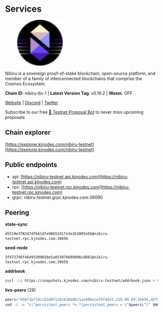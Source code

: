 # Services

<figure><img src="https://raw.githubusercontent.com/kj89/cosmos-images/main/logos/nibiru.png" width="150" alt=""><figcaption></figcaption></figure>

Nibiru is a sovereign proof-of-stake blockchain, open-source platform,  and member of a family of interconnected blockchains that comprise the Cosmos Ecosystem.

**Chain ID**: nibiru-itn-1 | **Latest Version Tag**: v0.19.2 | **Wasm**: OFF

[Website](https://nibiru.fi) | [Discord](https://discord.gg/nibiru) | [Twitter](https://twitter.com/NibiruChain)



Subscribe to our free [🤖 Testnet Proposal Bot](https://t.me/kjnodes_testnet_proposal_bot) to never miss upcoming proposals


## Chain explorer
[https://explorer.kjnodes.com/nibiru-testnet](https://explorer.kjnodes.com/nibiru-testnet)

## Public endpoints

* api: [https://nibiru-testnet.api.kjnodes.com](https://nibiru-testnet.api.kjnodes.com)
* rpc: [https://nibiru-testnet.rpc.kjnodes.com](https://nibiru-testnet.rpc.kjnodes.com)
* grpc: nibiru-testnet.grpc.kjnodes.com:39090

## Peering

**state-sync**

```text
d5519e378247dfb61dfe90652d1fe3e2b3005a5b@nibiru-testnet.rpc.kjnodes.com:39656
```

**seed-node**

```text
3f472746f46493309650e5a033076689996c8881@nibiru-testnet.rpc.kjnodes.com:39659
```

**addrbook**
```bash
curl -Ls https://snapshots.kjnodes.com/nibiru-testnet/addrbook.json > $HOME/.nibid/config/addrbook.json
```

**live-peers** (29)
```bash
peers="856f1b729ccb2d0f12bc638ddb71ae49bece70f4@31.220.90.89:26656,d2f53fd715b205d1321a22bad1a6334a06f3de2b@64.227.4.135:03656,668ae8cb141c97d3fc27930bda216d94459e2790@135.181.253.203:26656,049f949ef374eb0202685e17742241005acde129@38.242.152.36:26656,3a5d2bd306d6a0b842e5b14dfd1fc5a1069b55d1@14.162.213.215:20156,8a2e384b898a00dcf8052d129d6beb9f8f5ef86b@5.75.232.237:26656,5c2a752c9b1952dbed075c56c600c3a79b58c395@195.3.220.140:27046,12a67161a0424228817ef4d5b7a8157797422bd7@144.76.118.130:26656,391ce347a9f0745a1f50126fcc1f9a878bacd8fe@184.174.32.55:26656,b9f203a7d45a2a2766ff144ea9cc680987886772@85.239.242.186:26656,266c6ed8ed0a5e034bc71843b849a776abce7cbc@217.76.58.18:39656,65a213efcad697afb5a1303c7fe5be4168d9520c@43.154.103.36:26656,93b0696cd10a3d683c1cf28641ff210d316954da@89.117.63.232:26656,129586ad8f2e42c87d8811012107581b3eb0a1b1@146.0.35.40:26656,f31536c1f70fb1a8127c1f412bbccef4d1a19e20@195.14.6.2:26656,015a39332269be67fb95317038e8c9c57c6ca121@167.71.209.28:39656,2fe037c0e7a8f3da20ef50f20712b55fd52a9b8b@144.91.110.211:29656,d5519e378247dfb61dfe90652d1fe3e2b3005a5b@65.109.68.190:39656,83be009ed822ad05d877c26bfa457c95551128c0@167.99.249.130:26656,0e6e70a3341b45cf025d0d0576a51d774b6cba61@31.220.88.173:39656,a10fd4adadd7ca8f430ad88ffdc93366e9471b00@149.102.135.51:26656,f8c257cf4791ba315ac8b291a065e825afd7310c@195.201.85.236:11656,31dfb28f50d112bc4090eb98bf0610fbf7a8cbc5@159.69.56.78:11656,d31e21c9ddc00e2ab2bbfbafde3810e2d4370993@31.220.94.117:39656,ad41ef68f4740d5be84ff54c34b0331b02ff4ae4@85.10.193.246:29656,6c37c542748d1d78c3c0d96eb7c5f1af5ee6a770@213.202.211.70:26656,39ce82b6613c327f2bbc4cedc3a25dbf0bf8094e@38.242.252.137:26656,d4bb11fc3fdf834e13a803f159dfe12851c4b1c1@86.48.3.201:26656,e0eeb7517c902ff3ae66acc7383e67b57b572977@38.242.206.117:26656"
sed -i -e "s|^persistent_peers *=.*|persistent_peers = \"$peers\"|" $HOME/.nibid/config/config.toml
```
